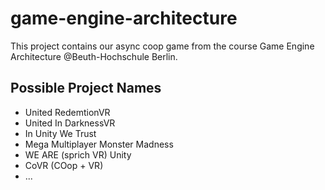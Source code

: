 # game-engine-architecture
This project contains our async coop game from the course Game Engine Architecture @Beuth-Hochschule Berlin.
## Possible Project Names
* United RedemtionVR
* United In DarknessVR
* In Unity We Trust
* Mega Multiplayer Monster Madness
* WE ARE (sprich VR) Unity
* CoVR (COop + VR)
* ...
